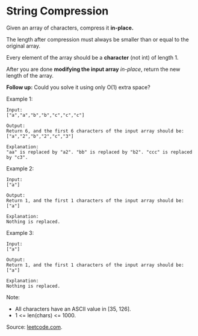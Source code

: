 # String Compression

Given an array of characters, compress it **in-place.**

The length after compression must always be smaller than or equal to the original array.

Every element of the array should be a **character** (not int) of length 1.

After you are done **modifying the input array** *in-place*, return the new length of the array.

**Follow up:**
Could you solve it using only O(1) extra space?

Example 1:

```
Input:
["a","a","b","b","c","c","c"]

Output:
Return 6, and the first 6 characters of the input array should be: ["a","2","b","2","c","3"]

Explanation:
"aa" is replaced by "a2". "bb" is replaced by "b2". "ccc" is replaced by "c3".
```

Example 2:

```
Input:
["a"]

Output:
Return 1, and the first 1 characters of the input array should be: ["a"]

Explanation:
Nothing is replaced.

```

Example 3:

```
Input:
["a"]

Output:
Return 1, and the first 1 characters of the input array should be: ["a"]

Explanation:
Nothing is replaced.

```

Note:

- All characters have an ASCII value in [35, 126].
- 1 <= len(chars) <= 1000.

Source: [leetcode.com](https://leetcode.com/problems/string-compression/).

